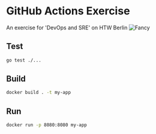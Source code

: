 # GitHub Actions Exercise

An exercise for 'DevOps and SRE' on HTW Berlin
![Fancy](https://external-content.duckduckgo.com/iu/?u=https%3A%2F%2Fwww.brafton.com%2Fwp-content%2Fuploads%2F2013%2F07%2Ffancy-dark-logotype.png&f=1&nofb=1)


## Test

```bash
go test ./...
```

## Build

```bash
docker build . -t my-app
```

## Run

```bash
docker run -p 8080:8080 my-app
```
